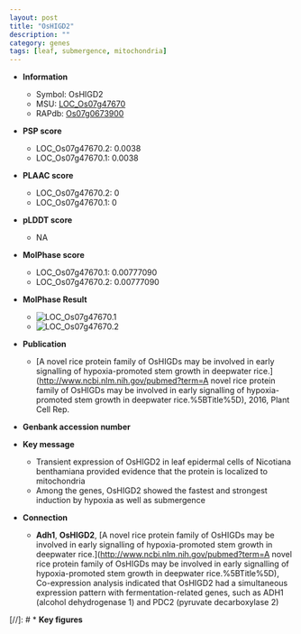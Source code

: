 ```yaml
---
layout: post
title: "OsHIGD2"
description: ""
category: genes
tags: [leaf, submergence, mitochondria]
---
```


* **Information**  
    + Symbol: OsHIGD2  
    + MSU: [LOC_Os07g47670](http://rice.plantbiology.msu.edu/cgi-bin/ORF_infopage.cgi?orf=LOC_Os07g47670)  
    + RAPdb: [Os07g0673900](http://rapdb.dna.affrc.go.jp/viewer/gbrowse_details/irgsp1?name=Os07g0673900)  

* **PSP score**  
    + LOC_Os07g47670.2: 0.0038 
    + LOC_Os07g47670.1: 0.0038 

* **PLAAC score**  
    + LOC_Os07g47670.2: 0 
    + LOC_Os07g47670.1: 0 

* **pLDDT score**
    + NA


* **MolPhase score**
    + LOC_Os07g47670.1: 0.00777090
    + LOC_Os07g47670.2: 0.00777090

* **MolPhase Result**
    + ![LOC_Os07g47670.1](https://304243504.github.io/Pictures/LOC_Os07g/LOC_Os07g47670.1.png)
    + ![LOC_Os07g47670.2](https://304243504.github.io/Pictures/LOC_Os07g/LOC_Os07g47670.2.png)

* **Publication**  
    + [A novel rice protein family of OsHIGDs may be involved in early signalling of hypoxia-promoted stem growth in deepwater rice.](http://www.ncbi.nlm.nih.gov/pubmed?term=A novel rice protein family of OsHIGDs may be involved in early signalling of hypoxia-promoted stem growth in deepwater rice.%5BTitle%5D), 2016, Plant Cell Rep.

* **Genbank accession number**  

* **Key message**  
    + Transient expression of OsHIGD2 in leaf epidermal cells of Nicotiana benthamiana provided evidence that the protein is localized to mitochondria
    + Among the genes, OsHIGD2 showed the fastest and strongest induction by hypoxia as well as submergence

* **Connection**  
    + __Adh1__, __OsHIGD2__, [A novel rice protein family of OsHIGDs may be involved in early signalling of hypoxia-promoted stem growth in deepwater rice.](http://www.ncbi.nlm.nih.gov/pubmed?term=A novel rice protein family of OsHIGDs may be involved in early signalling of hypoxia-promoted stem growth in deepwater rice.%5BTitle%5D), Co-expression analysis indicated that OsHIGD2 had a simultaneous expression pattern with fermentation-related genes, such as ADH1 (alcohol dehydrogenase 1) and PDC2 (pyruvate decarboxylase 2)

[//]: # * **Key figures**  


